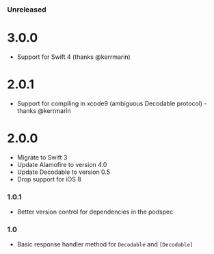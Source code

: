 ### Unreleased

# 3.0.0
- Support for Swift 4 (thanks @kerrmarin)

# 2.0.1
- Support for compiling in xcode9 (ambiguous Decodable protocol) - thanks @kerrmarin

# 2.0.0
- Migrate to Swift 3
- Update Alamofire to version 4.0
- Update Decodable to version 0.5
- Drop support for iOS 8

### 1.0.1
- Better version control for dependencies in the podspec

### 1.0
- Basic response handler method for `Decodable` and `[Decodable]`
